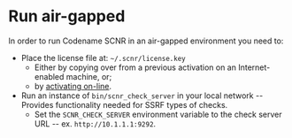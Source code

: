 # Run air-gapped

In order to run Codename SCNR in an air-gapped environment you need to:

* Place the license file at: `~/.scnr/license.key`
  * Either by copying over from a previous activation on an Internet-enabled machine, or;
  * by [activating on-line](https://license.ecsypno.com/).
* Run an instance of `bin/scnr_check_server` in your local network -- Provides functionality needed for SSRF types of checks.
  * Set the `SCNR_CHECK_SERVER` environment variable to the check server URL -- ex. `http://10.1.1.1:9292`.
